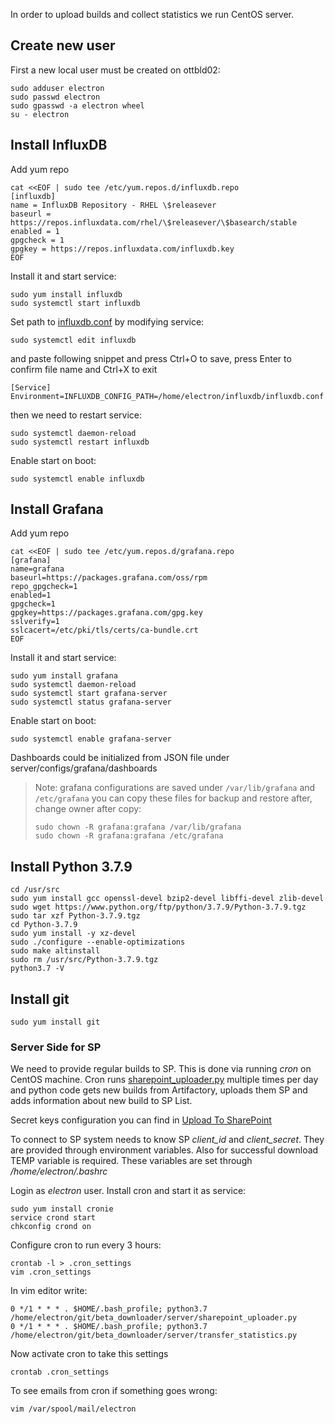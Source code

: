 In order to upload builds and collect statistics we run CentOS server.

## Create new user
First a new local user must be created on ottbld02:
~~~
sudo adduser electron
sudo passwd electron
sudo gpasswd -a electron wheel
su - electron
~~~


## Install InfluxDB 
Add yum repo
~~~
cat <<EOF | sudo tee /etc/yum.repos.d/influxdb.repo
[influxdb]
name = InfluxDB Repository - RHEL \$releasever
baseurl = https://repos.influxdata.com/rhel/\$releasever/\$basearch/stable
enabled = 1
gpgcheck = 1
gpgkey = https://repos.influxdata.com/influxdb.key
EOF
~~~
Install it and start service:
~~~
sudo yum install influxdb
sudo systemctl start influxdb
~~~

Set path to [influxdb.conf](../server/configs/influx/influxdb.conf) by modifying service:
~~~
sudo systemctl edit influxdb
~~~

and paste following snippet and press Ctrl+O to save, press Enter to confirm file name and Ctrl+X to exit
~~~
[Service]
Environment=INFLUXDB_CONFIG_PATH=/home/electron/influxdb/influxdb.conf
~~~

then we need to restart service:
~~~
sudo systemctl daemon-reload
sudo systemctl restart influxdb
~~~

Enable start on boot:
~~~
sudo systemctl enable influxdb
~~~

## Install Grafana 
Add yum repo
~~~
cat <<EOF | sudo tee /etc/yum.repos.d/grafana.repo
[grafana]
name=grafana
baseurl=https://packages.grafana.com/oss/rpm
repo_gpgcheck=1
enabled=1
gpgcheck=1
gpgkey=https://packages.grafana.com/gpg.key
sslverify=1
sslcacert=/etc/pki/tls/certs/ca-bundle.crt
EOF
~~~

Install it and start service:
~~~
sudo yum install grafana
sudo systemctl daemon-reload
sudo systemctl start grafana-server
sudo systemctl status grafana-server
~~~

Enable start on boot:
~~~
sudo systemctl enable grafana-server
~~~

Dashboards could be initialized from JSON file under server/configs/grafana/dashboards

> Note: grafana configurations are saved under `/var/lib/grafana` and `/etc/grafana`
> you can copy these files for backup and restore after, change owner after copy:
> ~~~
> sudo chown -R grafana:grafana /var/lib/grafana
> sudo chown -R grafana:grafana /etc/grafana
> ~~~


## Install Python 3.7.9
~~~
cd /usr/src
sudo yum install gcc openssl-devel bzip2-devel libffi-devel zlib-devel
sudo wget https://www.python.org/ftp/python/3.7.9/Python-3.7.9.tgz
sudo tar xzf Python-3.7.9.tgz
cd Python-3.7.9
sudo yum install -y xz-devel
sudo ./configure --enable-optimizations
sudo make altinstall
sudo rm /usr/src/Python-3.7.9.tgz
python3.7 -V
~~~

## Install git
~~~
sudo yum install git
~~~

### Server Side for SP
We need to provide regular builds to SP. This is done via running _cron_ on CentOS machine. 
Cron runs [sharepoint_uploader.py](../server/sharepoint_uploader.py) multiple times per day and python code gets new 
builds from Artifactory, uploads them SP and adds information about new build to SP List.

Secret keys configuration you can find in  [Upload To SharePoint](upload_to_SharePoint.md)

To connect to SP system needs to know SP _client_id_ and _client_secret_. They are provided through environment 
variables. Also for successful download TEMP variable is required. These variables are set through 
_/home/electron/.bashrc_

Login as _electron_ user. Install cron and start it as service:
~~~
sudo yum install cronie
service crond start
chkconfig crond on
~~~

Configure cron to run every 3 hours:
~~~
crontab -l > .cron_settings
vim .cron_settings
~~~

In vim editor write:
~~~
0 */1 * * * . $HOME/.bash_profile; python3.7 /home/electron/git/beta_downloader/server/sharepoint_uploader.py
0 */1 * * * . $HOME/.bash_profile; python3.7 /home/electron/git/beta_downloader/server/transfer_statistics.py
~~~

Now activate cron to take this settings
~~~
crontab .cron_settings
~~~

To see emails from cron if something goes wrong:
~~~
vim /var/spool/mail/electron
~~~